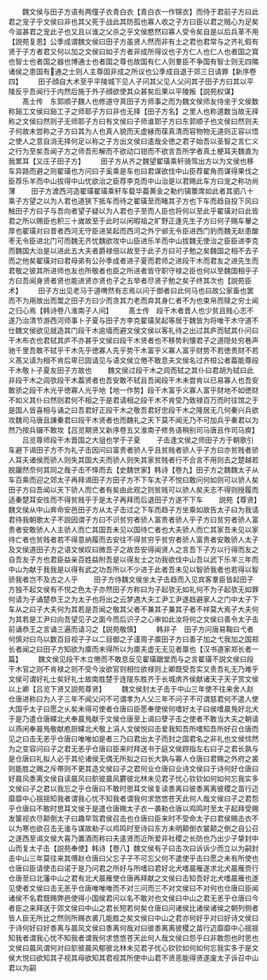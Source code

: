 <!-- { "loadSidebar": true } -->
　　魏文侯与田子方语有两僮子衣青白衣【青白衣一作锦衣】而侍于君前子方曰此君之宠子乎文侯曰非也其父死于战此其防孤也寡人收之子方曰臣以君之贼心为足矣今滋甚君之宠此子也又且以谁之父杀之乎文侯愍然曰寡人受令矣自是以后兵革不用【説苑复恩】公季成谓魏文侯曰田子方虽贤人然而非有土之君也君常与之齐礼假有贤于子方者君又何以加之文侯曰如子方者非成所得议也子方仁人也仁人也者国之寳也智士也者国之器也博通士也者国之尊也故国有仁人则羣臣不争国有智士则无四隣诸侯之患国有通之士则人主尊固非成之所议也公季成自退于郊三日请罪【新序卷四】
　　田子顔自大术至乎平陵城下见人子问其父见人父问其子田子方曰其以平陵反乎吾闻行于内然后施于外子顔欲使其众甚矣后果以平陵叛【説苑权谋】
　　髙士传　东郭顺子魏人也修道守真田子方师事之而为魏文侯师友侍坐于文侯数称谿工文侯曰谿工子之师耶子方曰非也无择【田子方名】之里人也称道数当故无择称之文侯曰然则子无师耶子方曰有文侯曰子师谁耶子方曰东郭顺子也文侯曰然则夫子何故未尝称之子方曰其为人也真人貌而天虚縁而葆真清而容物物无道则正容以悟之使人之意自消无择何足以称之子方出文侯曰逺哉全徳之君子始吾以圣智之言仁义之行为至矣吾闻子方之师吾形解而不欲动口钳而不欲言吾所学者真土梗耳夫魏直为我累耳【又庄子田子方】
　　田子方从齐之魏望翟璜乘轩骑驾出方以为文侯也移车异路而避之则翟璜也方问曰子奚乘是车也曰君谋欲伐中山臣荐翟角而谋得果伐之臣荐乐羊而中山拔得中山忧欲治之臣荐李克而中山治是以君赐此车方曰宠之称功尚薄
　　田子方渡西河造翟璜翟璜乘轩车载华葢黄金之勒约镇簟席如此者其驷八十乘子方望之以为人君也道狭下抵车而待之翟璜至而睹其子方也下车而趋自投下风曰触田子方曰子与吾向者望子疑以为人君也子至而人臣也将何以至此乎翟璜对曰此皆君之所以赐臣也积三十嵗故至于此时以闲暇祖之旷野正逢先生子方曰何子赐车轝之厚也翟璜对曰昔者西河无守臣进吴起而西河之外宁邺无令臣进西门豹而魏无赵患酸枣无令臣进北门可而魏无齐忧魏欲攻中山臣进乐羊而中山拔魏无使治之臣臣进李克而魏国大治是以进此五大夫者爵禄倍以故至于此子方曰可子勉之矣魏国之相不去子而之他矣翟璜对曰君母弟有公孙季成者进子夏而君师之进段干木而君友之进先生而君敬之彼其所进师也友也所敬者也臣之所进者皆守职守禄之臣也何以至魏国相乎子方曰吾闻身贤者贤也能进贤亦贤也子之五举者尽贤子勉之矣子终其次也【説苑臣术】
　　田子方出见老马于道喟然有志焉以问于御者曰此何马也曰故公家畜也罢而不为用故出而鬻之田子方曰少而贪其力老而弃其身仁者不为也束帛而赎之穷士闻之归心焉【韩诗卷八淮南子人间】
　　髙士传　段干木者晋人也少贫且贱心志不遂乃治清节游西河师事卜子夏与田子方李克翟璜吴起等居于魏皆为将唯干木守道不仕魏文侯欲见就造其门段干木逾墙而避文侯文侯以客礼待之出过其庐而轼其仆问曰干木布衣也君轼其庐不亦甚乎文侯曰段干木贤者也不移势利懐君子之道隠处穷巷声驰千里吾敢不轼乎干木先乎徳寡人先乎势干木富乎义寡人富乎财势不若徳贵财不若义髙又请为相不肯后卑已固请见与语文侯立倦不敢息夫文侯名过齐桓公者葢能尊段干木敬卜子夏友田子方故也
　　魏文侯过段干木之闾而轼之其仆曰君胡为轼曰此非段干木之闾欤段干木葢贤者也吾安敢不轼且吾闻段干木未尝肯以已易寡人也吾安敢骄之段干木光乎徳寡人光乎地【地一作势】段干木富乎义寡人富乎财地不如徳财不如义其仆曰然则君何不相之于是君请相之段干木不肯受乃致禄百万而时往馆之于是国人皆喜相与诵之曰吾君好正段干木之敬吾君好忠段干木之隆居无几何秦兴兵欲攻魏司马唐且諌秦君曰段干木贤者也而魏礼之天下莫不闻无乃不可加兵乎秦君以为然乃按兵辍不敢攻【吕览期贤又新序卷五又淮南子修务语稍别司马唐且作司马庾】
　　吕览尊师段干木晋国之大驵也学于子夏
　　子击逢文侯之师田子方于朝歌引车避下谒田子方不为礼子击因问曰富贵者骄人乎且贫贱者骄人乎子方曰亦贫贱者骄人耳夫诸侯而骄人则失其国大夫而骄人则失其家贫贱者行不合言不用则去之楚越若脱躧然奈何其同之哉子击不怿而去【史魏世家】韩诗【卷九】田子方之魏魏太子从车百乘而迎之郊太子再拜谒田子方田子方不下车太子不悦曰敢问何如则可以骄人矣田子方曰吾闻以天下骄人而亡者有矣由此观之则贫贱可以骄人矣夫志不得则授履而适秦楚耳安徃而不得贫贱乎于是太子再拜而后退田子方遂不下车
　　説苑【尊贤】魏文侯从中山奔命安邑田子方从太子击过之下车而趋子方坐乘如故告太子曰为我请君待我朝歌太子不説因谓子方曰不识贫穷者骄人富贵者骄人乎子方曰贫穷者骄人富贵者安敢骄人人主骄人而亡其国吾未见以国待亡者也大夫骄人而亡其家吾未见以家待亡者也贫贱者若不得意纳履而去安往不得贫穷乎贫穷者骄人富贵者安敢骄人太子及文侯道田子方之语文侯叹曰微吾子之故吾安得闻贤人之言吾下子方以行得而友之自吾友子方也君臣益亲百姓益附吾是以得友士之功我欲伐中山吾以武下乐羊三年而中山为献于我我是以得有武之功吾所以不少进于此者吾未见以智骄我者也若得以智骄我者岂不及古之人乎
　　田子方侍魏文侯坐太子击趋而入见宾客羣臣皆起田子方独不起文侯有不悦之色太子亦然田子方称曰为子起欤无如礼何不为子起欤无如罪何请为子诵楚恭王之为太子也将出之云梦遇大夫工尹工尹遂趋避家人之门中太子下车从之曰子大夫何为其若是吾闻之敬其父者不兼其子兼其子者不祥莫大焉子大夫何为其若是工尹曰向吾望见子之面今而后识子之心审如此汝将何之文侯曰善令太子击前诵恭王之言诵三遍而请习之【説苑敬慎】
　　韩非子　田子方问唐易鞠曰弋者何慎对曰鸟以数百目视子子以二目御之子谨周子廪田子方曰善子加之弋我加之国郑长者闻之曰田子方知欲为廪而未得所以为廪夫虚无无见者廪也【汉书道家郑长者一篇】
　　魏文侯见段干木立倦而不敢息反见翟璜踞堂而与之言翟璜不説文侯曰段干木官之则不肯禄之则不受今汝欲官则相位欲禄则上卿既受吾实又责吾礼无乃难乎文侯可谓好礼士矣好礼士故南胜楚于连隄东胜齐于长城虏齐侯献诸天子天子赏文侯以上卿【吕览下贤又説苑尊贤】
　　魏文侯封太子击于中山三年使不往来舍人赵仓唐进称曰为人子三年不闻父问不可谓孝为人父三年不问子不可谓慈君何不遣人使大国乎太子曰愿之乆矣未得可使者仓唐曰臣愿奉使侯何嗜好太子曰侯嗜晨鳬好北犬于是乃遣仓唐緤北犬奉晨鳬献于文侯仓唐至上谒曰孽子击之使者不敢当大夫之朝请以燕闲奉晨鳬敬献庖厨緤北犬敬上涓人文侯悦曰击爱我知吾所嗜知吾所好召仓唐而见之曰击无恙乎仓唐曰唯唯如是者三乃曰君出太子而封之国君名之非礼也文侯怵然为之变容问曰子之君无恙乎仓唐曰臣来时拜送书于庭文侯顾指左右曰子之君长孰与是仓唐曰礼拟人必于其伦诸侯无偶无所拟之曰长大孰与寡人仓唐曰君赐之外府之裘则能胜之赐之斥帯则不更其造文侯曰子之君何业仓唐曰业诗文侯曰于诗何好仓唐曰好晨风黍离文侯自读晨风曰鴥彼晨风欝彼北林未见君子忧心钦钦如何如何忘我实多文侯曰子之君以我忘之乎仓唐曰不敢时思耳文侯复读黍离曰彼黍离离彼稷之苗行迈靡靡中心揺揺知我者谓我心忧不知我者谓我何求悠悠苍天此何人哉文侯曰子之君怨乎仓唐曰不敢时思耳文侯于是遣仓唐赐太子衣一袭勑仓唐以鸡鸣时至太子起拜受赐发箧视衣尽颠倒太子曰趣早驾君侯召击也仓唐曰臣来时不受命太子曰君侯赐击衣不以为寒也欲召击无谁与谋故勑子以鸡鸣时至诗曰东方未明颠倒衣裳颠之倒之自公召之遂西至谒文侯大喜乃置酒而称曰夫逺贤而近所爱非社稷之长防也乃出少子挚封中山而复太子击【説苑奉使】韩诗【卷八】魏文侯有子曰击次曰诉诉少而立以为嗣封击中山三年莫往来其傅赵仓唐曰父忘子子不可忘父何不遣使乎击曰愿之未有所使也仓唐曰臣请使击曰诺于是乃问君之所好与所嗜曰君好北犬嗜晨雁遂求北犬晨雁赍行仓唐至曰北藩中山之君有北犬晨雁使仓唐再拜献之文侯曰击知吾好北犬嗜晨雁也遂见使者文侯曰击无恙乎仓唐唯唯唯而不对三问而三不对文侯曰不对何也仓唐曰臣闻诸侯不名君既赐弊邑使得小国侯君问以名不敢对也文侯曰中山之君无恙乎仓唐曰今者臣之来拜送于郊文侯曰中山之君长短若何矣仓唐曰问诸侯比诸侯诸侯之朝列侧者皆人臣无所比之然则所赐衣裘几能胜之矣文侯曰中山之君亦何好乎对曰好诗文侯曰于诗何好曰好黍离与晨风文侯曰黍离何哉对曰彼黍离离彼稷之苗行迈靡靡中心揺揺知我者谓我心忧不知我者谓我何求悠悠苍天此何人哉文侯曰怨乎曰非敢怨也时思也文侯曰晨风谓何对曰鴥彼晨风郁彼北林未见君子忧心钦钦如何如何忘我实多于是文侯大悦曰欲知其子视其母欲知其君视其所使中山君不贤恶能得贤遂废太子诉召中山君以为嗣
